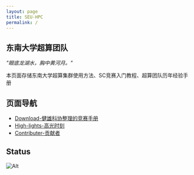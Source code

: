 ```yaml
---
layout: page
title: SEU-HPC
permalink: /
---
```


## 东南大学超算团队

*"眼底龙湖水，胸中黄河月。"*

本页面存储东南大学超算集群使用方法、SC竞赛入门教程、超算团队历年经验手册

## 页面导航

- [Download-健雄科协整理的竞赛手册](https://github.com/CSWU-Challenge/Competition-Manual/blob/main/ASC/%E7%AB%9E%E8%B5%9B%E6%89%8B%E5%86%8C%E4%B9%8BASC%E8%B6%85%E7%AE%97.pdf)
- [High-lights-高光时刻](/high-lights/)
- [Contributer-贡献者](/contributor/)

## Status
![Alt](https://repobeats.axiom.co/api/embed/859d02e68eba262193c7b210e597500df78d6881.svg "Repobeats analytics image")

